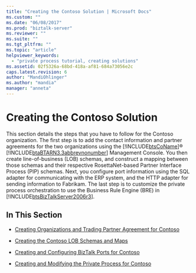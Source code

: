 ```yaml
---
title: "Creating the Contoso Solution | Microsoft Docs"
ms.custom: ""
ms.date: "06/08/2017"
ms.prod: "biztalk-server"
ms.reviewer: ""
ms.suite: ""
ms.tgt_pltfrm: ""
ms.topic: "article"
helpviewer_keywords: 
  - "private process tutorial, creating solutions"
ms.assetid: 02f5326a-68bd-418a-af81-684a73056e2c
caps.latest.revision: 6
author: "MandiOhlinger"
ms.author: "mandia"
manager: "anneta"
---
```

# Creating the Contoso Solution
This section details the steps that you have to follow for the Contoso organization. The first step is to add the contact information and partner agreements for the two organizations using the [!INCLUDE[btsCoName](../../includes/btsconame-md.md)]® [!INCLUDE[btaBTARN3.3abbrevnonumber](../../includes/btabtarn3-3abbrevnonumber-md.md)] Management Console. You then create line-of-business (LOB) schemas, and construct a mapping between those schemas and their respective RosettaNet-based Partner Interface Process (PIP) schemas. Next, you configure port information using the SQL adapter for communicating with the ERP system, and the HTTP adapter for sending information to Fabrikam. The last step is to customize the private process orchestration to use the Business Rule Engine (BRE) in [!INCLUDE[btsBizTalkServer2006r3](../../includes/btsbiztalkserver2006r3-md.md)].  
  
## In This Section  
  
-   [Creating Organizations and Trading Partner Agreement for Contoso](../../adapters-and-accelerators/accelerator-rosettanet/creating-organizations-and-trading-partner-agreement-for-contoso.md)  
  
-   [Creating the Contoso LOB Schemas and Maps](../../adapters-and-accelerators/accelerator-rosettanet/creating-the-contoso-lob-schemas-and-maps.md)  
  
-   [Creating and Configuring BizTalk Ports for Contoso](../../adapters-and-accelerators/accelerator-rosettanet/creating-and-configuring-biztalk-ports-for-contoso.md)  
  
-   [Creating and Modifying the Private Process for Contoso](../../adapters-and-accelerators/accelerator-rosettanet/creating-and-modifying-the-private-process-for-contoso.md)